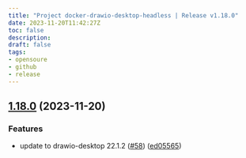 ```yaml
---
title: "Project docker-drawio-desktop-headless | Release v1.18.0"
date: 2023-11-20T11:42:27Z
toc: false
description: 
draft: false
tags:
- opensoure
- github
- release
---
```

## [1.18.0](https://github.com/rlespinasse/docker-drawio-desktop-headless/compare/v1.17.0...v1.18.0) (2023-11-20)


### Features

* update to drawio-desktop 22.1.2 ([#58](https://github.com/rlespinasse/docker-drawio-desktop-headless/issues/58)) ([ed05565](https://github.com/rlespinasse/docker-drawio-desktop-headless/commit/ed055650aa3f89f0bd4e1f67fdd03714e422adb7))



